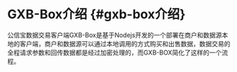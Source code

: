 # GXB-Box介绍 {#gxb-box介绍}

公信宝数据交易客户端GXB-Box是基于Nodejs开发的一个部署在商户和数据源本地的客户端，商户和数据源可以通过本地调用的方式购买和出售数据，数据交易的全程请求参数和回传数据都是经过加密处理的，而GXB-BOX简化了这样的一个流程。







